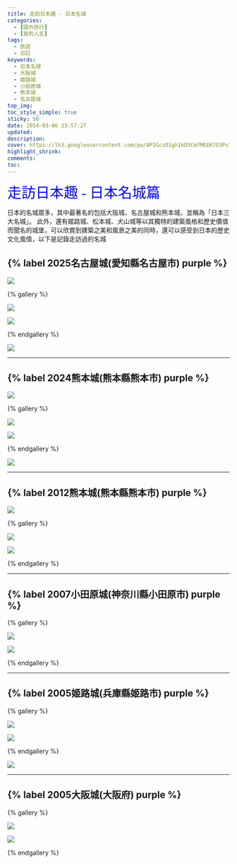 ```yaml
---
title: 走訪日本趣 - 日本名城
categories:
  - [國外旅行]
  - [我的人生]
tags:
  - 旅遊
  - 日記
keywords:
  - 日本名城
  - 大阪城
  - 姬路城
  - 小田原城
  - 熊本城
  - 名古屋城
top_img:
toc_style_simple: true
sticky: 50
date: 2014-03-06 23:57:27
updated:
description:
cover: https://lh3.googleusercontent.com/pw/AP1GczO1gh1kD3CmfMEEK7G3Pv7LoPW01r07okemXqLVL-uINQNVjcvqtLIIeY9G-c39OuSrxYP6-qwEtmPXmIKPEJJiLX35B2H4N_qIy82Xsm6XmB3FMv07r52BrBq4-Oa_LXdRJLIhuRs0N3B-Mh7WYrnD=w1827-h578
highlight_shrink:
comments:
toc:
---
```


<font face="標楷體" color="blue" size="6px">走訪日本趣 - 日本名城篇</font>

日本的名城眾多，其中最著名的包括大阪城、名古屋城和熊本城，並稱為「日本三大名城」。 此外，還有姬路城、松本城、犬山城等以其獨特的建築風格和歷史價值而聞名的城堡，可以欣賞到建築之美和風景之美的同時，還可以感受到日本的歷史文化風情，以下是記錄走訪過的名城

## {% label 2025名古屋城(愛知縣名古屋市) purple %}

![](https://lh3.googleusercontent.com/pw/AP1GczNCAJLON9ZuOH8IA_54VxLqbIhzT1oiMTyx5SgSwZW-hPXqn0CDpqvrX9vmNY714wScTyhkzL3kTsBM8pJQF4AYYKLz3cpVCCB9St7-IC4xWWD93VbOnvHEH_b9ABee3tK46buM5Mr3qNs84ZKS3tPF=w1920-h1080)

{% gallery %}

![](https://lh3.googleusercontent.com/pw/AP1GczPn4XfQLjxVykXMWxtw3PIH1ZZ4muUYvdRwMdgpko9najqDYX3u7gVdK4MdpRk6AzAg4-vBAv5bQmiMMuXx9NstBt7j3hLYNGQK6cNv0Nji3aw_ewkAGWqnskpF72_aLyymafUzrUyjZeqrr0A89YEH=w1920-h1080)

![](https://lh3.googleusercontent.com/pw/AP1GczME41EfQVmfyJLK4lMJky2Z6sPXXykjCYd4YFfALJhZks2uDTTIGebdVwXSLh496NXg9psAFc6WiwWhTmOM5HTgfQfeYO0P4VvQBUbPIWiAqhm4McoQd0972puk42TrESCFGrenYi7xIQSsDc32Wxh4=w1920-h1080)

{% endgallery %}

![](https://lh3.googleusercontent.com/pw/AP1GczOXWsrtcqJOsW3fqxmt0KdHMlQhU6JrVdE_ZrM6e-ix4WLU5xCDo_K7yxApOhajdFmyRrvTcEEeErc8QceZVch7rpHsYSk78bvGyPTg0u1e5craCFzN0O5RvAbQAY1h1-4rqMgaLsbrfeMforlg-2wC=w1920-h1080)

---

## {% label 2024熊本城(熊本縣熊本市) purple %}

![](https://lh3.googleusercontent.com/pw/AP1GczOyh9dD4pbqCuLE8c0b_dTDPSidCmX78NI925AOtMypYBbsGeUzSP5642T5gdKRHKv2uOrecqP5AuVZ2Z30rA3cpvKf9Jqm-IhFGvdLdk9TCCmwYEow7_5emSU2DRxe_vG0RFvVZlnYVfLFxpII9B8y=w1920-h1080)

{% gallery %}

![](https://lh3.googleusercontent.com/pw/AP1GczOjMweX8z1pWUtwyfkb3WaV94rmdRm26ae7WRs9pCVxEgaFQ-UF70IXWbDg6TMkFWYnbQXaaTQ85o_86VAx_nUGrlxWpPkEx_duhoJ4KCmPXQmtRFEwrtOaGZ2_PjtlIy6Kg12X4B2vuzgF57uKSUFn=w1920-h1080)

![](https://lh3.googleusercontent.com/pw/AP1GczPFutldtEul6rvAlhSalX-_C0hAKjTMZMCXWMSHPnrWYRq0klMmsGM8gyb0AQSnjmu3EqH20ZH9-8nx0xfg7l61AejnTu2_z4aOxLzW204DO1t5F2_8cBv2DXIudu1cLxr8hbYsNfkx145IROzqysVr=w1920-h1080)

{% endgallery %}

![](https://lh3.googleusercontent.com/pw/AP1GczNUmYSNaNVdpbI44ODUJ-h5L2ULAXWLVSiDbR4sGrAthpmwnAgYefp0w6QNV8xKyXVxJJBChZ_kaKpSDVJJ_iQ6KZ7tb3mJjQylB63OaYS__AyAIA4bDXiaxMjTnWRtsM68fKSzC7v6zNjjZEq1GuEp=w1920-h1080)

---

## {% label 2012熊本城(熊本縣熊本市) purple %}

![](https://lh3.googleusercontent.com/pw/AP1GczO4iLjI8QF6E-pl1oO3CMub1VZGdQo9Rfcdg_wgNMBMAFlrolYWJEYvUW8IklzaDSgZiBrs2NztDlo3-g6SIB93KpskyCIYkJIBVeUZHtLiV671tMOzeEWXAuL5SLiuKoykN1-6JT4wkrhkbJjzUp6q=w1980-h1024)

{% gallery %}

![](https://lh3.googleusercontent.com/pw/AP1GczPihXT3-E9p88QtxcX7-XFVhNXTI91GiS_sl6ZqE1mzd5YQUWhSNw0HW6A2uIDJVSK5BQtrji06IyLlQeynu9vFxMhNh7iL0-6JYxcXRRg2pUw3TieBxch-PaZiwHSTN6xIj8Wkcdeg7mQTTEqwPbwY=w681-h1026)

![](https://lh3.googleusercontent.com/pw/AP1GczOgCATiF3bU0qD_QJCNvnI-lozzoM6KdRrDEvwCBQ5oRApt-WMH_ZuqCRjf-s5nusrxLdB31QSSstAqNCDs3fFnTneAaQ-e0hsej8QgCt44BjkmnzryJyaNFtJfsTakF2SZAoFL9pBM7JL8Z0-QFl3q=w681-h1026)

{% endgallery %}

---

## {% label 2007小田原城(神奈川縣小田原市) purple %}

{% gallery %}

![](https://lh3.googleusercontent.com/pw/AP1GczOvbHfD_L0CBmJoF05SOltoiH9gj-bpyun9Yuamhh28aqESW2rl-UnZnQuFan3Xr9vRO7bmTGMzYjY-YG_2Fv7bS59rtp10loHTEXNivHO7MSpiNTE=w1920-h1080)

![](https://lh3.googleusercontent.com/pw/AP1GczNxKWqBXjpgYmToqH7uhL8ajKx9B1r9MEibwcYtFSsSnO2D6gpOIF5nlbn7QM9Dm4QP8dh05ogydnyBn2w6WgUGSw8Yz2to52Tyd-u1PvZ0aM6r2GI=w1920-h1080)

{% endgallery %}

---

## {% label 2005姬路城(兵庫縣姬路市) purple %}

{% gallery %}

![](https://lh3.googleusercontent.com/pw/AP1GczPJIBT-4JeYQs03u2C_AEDjjgCuA9GEKSGRMw0_1LimwZEyZCbEh0jmzUzGfOQVd3Lsw80n3AHOLPVUqL3MrSLoTDV_6nPrsTgp5JMY0-yjgDjE30Y=w1920)

![](https://lh3.googleusercontent.com/pw/AP1GczOlA_Vrz5_0QWXsEtYCQWuc1CCQ0QExw1oUvJ3rk7wjcRfCwCQ5QDuteHTpYDZUuzW91Z-uyiUKLli0N7AASpA6r2u0QptbvJe1_LoqSkTVV-sNxzo=w1920-h1080)

{% endgallery %}

![](https://lh3.googleusercontent.com/pw/AP1GczMcyJzV0dNWDLsht8dBxwIBu9MQ50AlAdn34MBMTyBfd3AKzHLwq00X55U6LUB4YkROMhQaRb2_DoRGPWuDO0fZPXL5OQwQmwm28SCGnTx7JvHbCAxiwDsdvowz6qmL0-7pi3P10HpAj4lzIFosR45G=w1920-h1080)

---

## {% label 2005大阪城(大阪府) purple %}

{% gallery %}

![](https://lh3.googleusercontent.com/pw/AP1GczNNMiKHvHEA9PZ77le3QwVGxhEZPHBDuGCDcY-0vTK5r2IaoEcFvueu8JhGYANsC48izZbDgzOWXOhAnLPnKWTH6zePbsrNS7ITQPmRLEInBLhIkbiUoSyhrJ973v74ebnByHsE5TdMvu15hH9gceZf=w1920-h1080)

![](https://lh3.googleusercontent.com/pw/AP1GczOiMXYUw2LU76G1_qFldH7F_d7qbB0aCNMwmHVaP3UJaEoUuT-72vqLzxU2nGyRP1E0l6O0YcJ36bhqbKIim_BFNUXdwwHAYP-nYpITgpg4Fblelx7jjy1iO3lNU2EMtk70oD4Y4jogTYhJWH2V2GYt=w1920-h1080)

{% endgallery %}

<!-- ![](https://lh3.googleusercontent.com/pw/AP1GczOZJMMid8-9BwkSIXBf0IUpjachsx1C62yzLazu3XJteiIGUFCcNq6HLzocV7rjfQbeoa-JfQ09N5pI4aQyMzaCjjH2HXKQ9Un6mgpkIwcCLyyNs_w=w1920-h1080) -->

<!-- ![](https://lh3.googleusercontent.com/pw/AP1GczOPpKAskQrWWDJljzBlcQga2of5i0yt2HhCLBWYv3XsFHnu-zgu0u5W3FCbAEiCeAXOrsDWgsWckawCddCwX4YHTjlTzq9GUtbySSys-7JAQfvK9cw=w1920-h1080) -->
